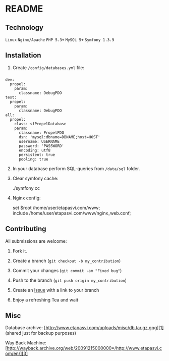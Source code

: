 README
======

Technology
------------

`Linux` `Nginx/Apache` `PHP 5.3+` `MySQL 5+` `Symfony 1.3.9`

Installation
------------

1. Create `/config/databases.yml` file:

###

    dev:
      propel:
        param:
          classname: DebugPDO
    test:
      propel:
        param:
          classname: DebugPDO
    all:
      propel:
        class: sfPropelDatabase
        param:
          classname: PropelPDO
          dsn: 'mysql:dbname=DBNAME;host=HOST'
          username: USERNAME
          password: 'PASSWORD'
          encoding: utf8
          persistent: true
          pooling: true

2. In your database perform SQL-queries from `/data/sql` folder.

3. Clear symfony cache:

    ./symfony cc

4. Nginx config:

    set $root /home/user/etapasvi.com/www;    
    include /home/user/etapasvi.com/www/nginx_web.conf;

Contributing
------------

All submissions are welcome:

1. Fork it.

2. Create a branch (`git checkout -b my_contribution`)

3. Commit your changes (`git commit -am "Fixed bug"`)

4. Push to the branch (`git push origin my_contribution`)

5. Create an [Issue][2] with a link to your branch

6. Enjoy a refreshing Tea and wait

Misc
------------

Database archive: [http://www.etapasvi.com/uploads/misc/db.tar.gz.gpg][1] (shared just for backup purposes)

Way Back Machine: [http://wayback.archive.org/web/20091215000000*/http://www.etapasvi.com/en/][3]

[1]: http://www.etapasvi.com/uploads/misc/db.tar.gz.gpg
[2]: http://github.com/github/markup/issues
[3]: http://wayback.archive.org/web/20091215000000*/http://www.etapasvi.com/en/